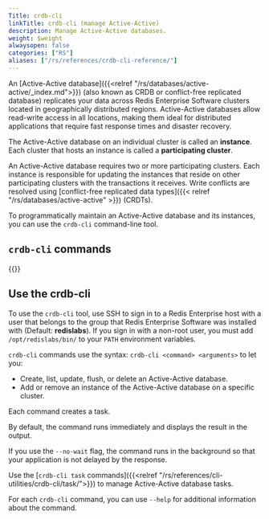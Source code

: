 ```yaml
---
Title: crdb-cli
linkTitle: crdb-cli (manage Active-Active)
description: Manage Active-Active databases.
weight: $weight
alwaysopen: false
categories: ["RS"]
aliases: ["/rs/references/crdb-cli-reference/"]
---
```


An [Active-Active database]({{<relref "/rs/databases/active-active/_index.md">}}) (also known as CRDB or conflict-free replicated database)
replicates your data across Redis Enterprise Software clusters located in geographically distributed regions.
Active-Active databases allow read-write access in all locations, making them ideal for distributed applications that require fast response times and disaster recovery.

The Active-Active database on an individual cluster is called an **instance**.
Each cluster that hosts an instance is called a **participating cluster**.

An Active-Active database requires two or more participating clusters.
Each instance is responsible for updating the instances that reside on other participating clusters with the transactions it receives.
Write conflicts are resolved using [conflict-free replicated data types]({{< relref "/rs/databases/active-active" >}}) (CRDTs).

To programmatically maintain an Active-Active database and its instances, you can use the `crdb-cli` command-line tool.

## `crdb-cli` commands

{{<table-children columnNames="Command,Description" columnSources="LinkTitle,Description" enableLinks="LinkTitle">}}

## Use the crdb-cli

To use the `crdb-cli` tool, use SSH to sign in to a Redis Enterprise host with a user that belongs to the group that Redis Enterprise Software was installed with (Default: **redislabs**).
If you sign in with a non-root user, you must add `/opt/redislabs/bin/` to your `PATH` environment variables.

`crdb-cli` commands use the syntax: `crdb-cli <command> <arguments>` to let you:

- Create, list, update, flush, or delete an Active-Active database.
- Add or remove an instance of the Active-Active database on a specific cluster.

Each command creates a task.

By default, the command runs immediately and displays the result in the output.

If you use the <nobr>`--no-wait`</nobr> flag, the command runs in the background so that your application is not delayed by the response.

Use the [`crdb-cli task` commands]({{<relref "/rs/references/cli-utilities/crdb-cli/task/">}}) to manage Active-Active database tasks.

For each `crdb-cli` command, you can use <nobr>`--help`</nobr> for additional information about the command.
